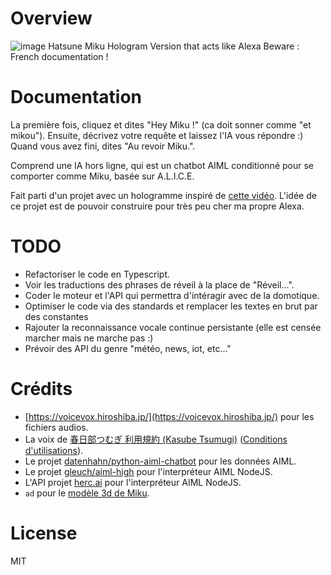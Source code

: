 # Overview
![image](https://github.com/user-attachments/assets/79a2b1b9-de90-4a4b-8ba3-572dbcc30823)
Hatsune Miku Hologram Version that acts like Alexa
Beware : French documentation !

# Documentation 
La première fois, cliquez et dites "Hey Miku !" (ca doit sonner comme "et mikou").
Ensuite, décrivez votre requête et laissez l'IA vous répondre :)
Quand vous avez fini, dites "Au revoir Miku.".

Comprend une IA hors ligne, qui est un chatbot AIML conditionné pour se comporter comme Miku, basée sur A.L.I.C.E.

Fait parti d'un projet avec un hologramme inspiré de [cette vidéo](https://www.youtube.com/watch?v=P09TWAMLhE4).
L'idée de ce projet est de pouvoir construire pour très peu cher ma propre Alexa.

# TODO
- Refactoriser le code en Typescript.
- Voir les traductions des phrases de réveil à la place de "Réveil...".
- Coder le moteur et l'API qui permettra d'intéragir avec de la domotique.
- Optimiser le code via des standards et remplacer les textes en brut par des constantes
- Rajouter la reconnaissance vocale continue persistante (elle est censée marcher mais ne marche pas :\)
- Prévoir des API du genre "météo, news, iot, etc..."

# Crédits
- [https://voicevox.hiroshiba.jp/](https://voicevox.hiroshiba.jp/) pour les fichiers audios.
- La voix de [春日部つむぎ 利用規約 (Kasube Tsumugi)](https://voicevox.hiroshiba.jp/product/kasukabe_tsumugi/) ([Conditions d'utilisations](https://tsumugi-official.studio.site/rule)).
- Le projet [datenhahn/python-aiml-chatbot](https://github.com/datenhahn/python-aiml-chatbot/) pour les données AIML.
- Le projet [gleuch/aiml-high](https://github.com/gleuch/aiml-high) pour l'interpréteur AIML NodeJS.
- L'API projet [herc.ai](https://github.com/) pour l'interpréteur AIML NodeJS.
- `ad` pour le [modèle 3d de Miku](https://hub.vroid.com/en/characters/6393831588053029732/models/292088747503985726).

# License
MIT

